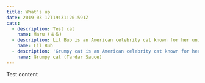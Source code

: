 ```yaml
---
title: What's up
date: 2019-03-17T19:31:20.591Z
cats:
  - description: Test cat
    name: Maru (まる)
  - description: Lil Bub is an American celebrity cat known for her unique appearance.
    name: Lil Bub
  - description: 'Grumpy cat is an American celebrity cat known for her grumpy appearance. '
    name: Grumpy cat (Tardar Sauce)
---
```

Test content

